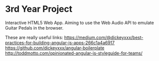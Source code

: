 3rd Year Project
=================

Interactive HTML5 Web App. Aiming to use the Web Audio API to emulate Guitar Pedals in the browser.

These are really useful links:
https://medium.com/@dickeyxxx/best-practices-for-building-angular-js-apps-266c1a4a6917
https://github.com/dickeyxxx/angular-boilerplate
http://toddmotto.com/opinionated-angular-js-styleguide-for-teams/
